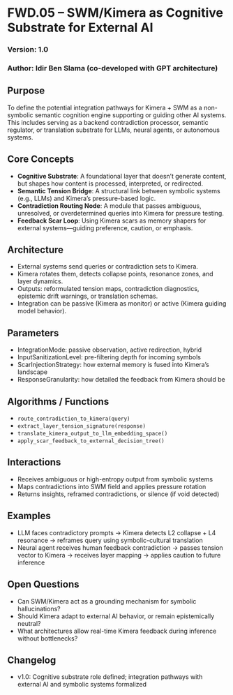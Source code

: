 # FWD.05 – SWM/Kimera as Cognitive Substrate for External AI
### Version: 1.0
### Author: Idir Ben Slama (co-developed with GPT architecture)

## Purpose
To define the potential integration pathways for Kimera + SWM as a non-symbolic semantic cognition engine supporting or guiding other AI systems. This includes serving as a backend contradiction processor, semantic regulator, or translation substrate for LLMs, neural agents, or autonomous systems.

## Core Concepts
- **Cognitive Substrate**: A foundational layer that doesn’t generate content, but shapes how content is processed, interpreted, or redirected.
- **Semantic Tension Bridge**: A structural link between symbolic systems (e.g., LLMs) and Kimera’s pressure-based logic.
- **Contradiction Routing Node**: A module that passes ambiguous, unresolved, or overdetermined queries into Kimera for pressure testing.
- **Feedback Scar Loop**: Using Kimera scars as memory shapers for external systems—guiding preference, caution, or emphasis.

## Architecture
- External systems send queries or contradiction sets to Kimera.
- Kimera rotates them, detects collapse points, resonance zones, and layer dynamics.
- Outputs: reformulated tension maps, contradiction diagnostics, epistemic drift warnings, or translation schemas.
- Integration can be passive (Kimera as monitor) or active (Kimera guiding model behavior).

## Parameters
- IntegrationMode: passive observation, active redirection, hybrid
- InputSanitizationLevel: pre-filtering depth for incoming symbols
- ScarInjectionStrategy: how external memory is fused into Kimera’s landscape
- ResponseGranularity: how detailed the feedback from Kimera should be

## Algorithms / Functions
- `route_contradiction_to_kimera(query)`
- `extract_layer_tension_signature(response)`
- `translate_kimera_output_to_llm_embedding_space()`
- `apply_scar_feedback_to_external_decision_tree()`

## Interactions
- Receives ambiguous or high-entropy output from symbolic systems
- Maps contradictions into SWM field and applies pressure rotation
- Returns insights, reframed contradictions, or silence (if void detected)

## Examples
- LLM faces contradictory prompts → Kimera detects L2 collapse + L4 resonance → reframes query using symbolic-cultural translation
- Neural agent receives human feedback contradiction → passes tension vector to Kimera → receives layer mapping → applies caution to future inference

## Open Questions
- Can SWM/Kimera act as a grounding mechanism for symbolic hallucinations?
- Should Kimera adapt to external AI behavior, or remain epistemically neutral?
- What architectures allow real-time Kimera feedback during inference without bottlenecks?

## Changelog
- v1.0: Cognitive substrate role defined; integration pathways with external AI and symbolic systems formalized